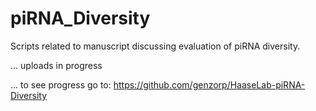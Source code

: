 # piRNA_Diversity
Scripts related to manuscript discussing evaluation of piRNA diversity.

... uploads in progress


... to see progress go to: https://github.com/genzorp/HaaseLab-piRNA-Diversity
